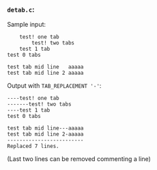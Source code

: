 ### `detab.c`:
Sample input:
```
	test! one tab
		test! two tabs
	test 1 tab
test 0 tabs

test tab mid line	aaaaa
test tab mid line 2	aaaaa
```
Output with `TAB_REPLACEMENT '-'`:
```
----test! one tab
-------test! two tabs
----test 1 tab
test 0 tabs

test tab mid line---aaaaa
test tab mid line 2-aaaaa
-------------------------
Replaced 7 lines.
```
(Last two lines can be removed commenting a line)
